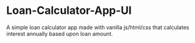 # Loan-Calculator-App-UI
A simple loan calculator app made with vanilla js/html/css that calculates interest annually based upon loan amount.
